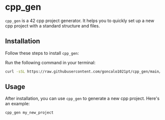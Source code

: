 # cpp_gen

`cpp_gen` is a 42 cpp project generator. It helps you to quickly set up a new cpp project with a standard structure and files.

## Installation

Follow these steps to install `cpp_gen`:

Run the following command in your terminal:
```bash
curl -sSL https://raw.githubusercontent.com/goncalo1021pt/cpp_gen/main/install.sh | bash
```

## Usage

After installation, you can use `cpp_gen` to generate a new cpp project. Here's an example:

```bash
cpp_gen my_new_project